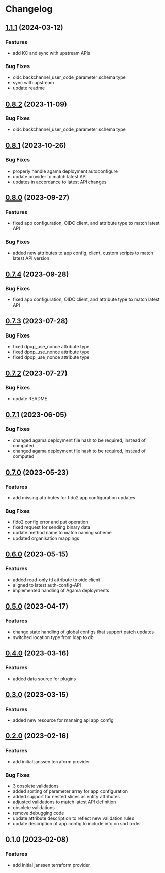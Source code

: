 # Changelog

## [1.1.1](https://github.com/JanssenProject/terraform-provider-jans/compare/v0.8.2...v1.1.1) (2024-03-12)


### Features

* add KC and sync with upstream APIs 


### Bug Fixes

* oidc backchannel_user_code_parameter schema type 
* sync with upstream 
* update readme 

## [0.8.2](https://github.com/JanssenProject/terraform-provider-jans/compare/v0.8.1...v0.8.2) (2023-11-09)


### Bug Fixes

* oidc backchannel_user_code_parameter schema type 

## [0.8.1](https://github.com/JanssenProject/terraform-provider-jans/compare/v0.8.0...v0.8.1) (2023-10-26)


### Bug Fixes

* properly handle agama deployment autoconfigure 
* update provider to match latest API 
* updates in accordance to latest API changes 

## [0.8.0](https://github.com/JanssenProject/terraform-provider-jans/compare/v0.7.3...v0.8.0) (2023-09-27)


### Features

* fixed app configuration, OIDC client, and attribute type to match latest API 


### Bug Fixes

* added new attributes to app config, client, custom scripts to match latest API version 

## [0.7.4](https://github.com/JanssenProject/terraform-provider-jans/compare/v0.7.4...v0.7.4) (2023-09-28)


### Bug Fixes

* fixed app configuration, OIDC client, and attribute type to match latest API 


## [0.7.3](https://github.com/JanssenProject/terraform-provider-jans/compare/v0.7.2...v0.7.3) (2023-07-28)


### Bug Fixes

* fixed dpop_use_nonce attribute type 
* fixed dpop_use_nonce attribute type 
* fixed dpop_use_nonce attribute type 

## [0.7.2](https://github.com/JanssenProject/terraform-provider-jans/compare/v0.7.1...v0.7.2) (2023-07-27)


### Bug Fixes

* update README 

## [0.7.1](https://github.com/JanssenProject/terraform-provider-jans/compare/v0.7.0...v0.7.1) (2023-06-05)


### Bug Fixes

* changed agama deployment file hash to be required, instead of computed 
* changed agama deployment file hash to be required, instead of computed 

## [0.7.0](https://github.com/JanssenProject/terraform-provider-jans/compare/v0.6.0...v0.7.0) (2023-05-23)


### Features

* add missing attributes for fido2 app configuration updates 


### Bug Fixes

* fido2 config error and put operation 
* fixed request for sending binary data 
* update method name to match naming scheme 
* updated organisation mappings 

## [0.6.0](https://github.com/JanssenProject/terraform-provider-jans/compare/v0.5.0...v0.6.0) (2023-05-15)


### Features

* added read-only ttl attribute to oidc client 
* aligned to latest auth-config-API 
* implemented handling of Agama deployments 

## [0.5.0](https://github.com/JanssenProject/terraform-provider-jans/compare/v0.4.0...v0.5.0) (2023-04-17)


### Features

* change state handling of global configs that support patch updates 
* switched location type from ldap to db 

## [0.4.0](https://github.com/JanssenProject/terraform-provider-jans/compare/v0.3.0...v0.4.0) (2023-03-16)


### Features

* added data source for plugins 

## [0.3.0](https://github.com/JanssenProject/terraform-provider-jans/compare/v0.2.0...v0.3.0) (2023-03-15)


### Features

* added new resource for manaing api app config 

## [0.2.0](https://github.com/JanssenProject/terraform-provider-jans/compare/v0.1.0...v0.2.0) (2023-02-16)


### Features

* add initial janssen terraform provider 


### Bug Fixes

* 3 obsolete validations 
* added sorting of parameter array for app configuration 
* added support for nested slices as entity attributes 
* adjusted validations to match latest API definition 
* obsolete validations 
* remove debugging code 
* update attribute description to reflect new validation rules 
* update description of app config to include info on sort order 

## 0.1.0 (2023-02-08)


### Features

* add initial janssen terraform provider 
